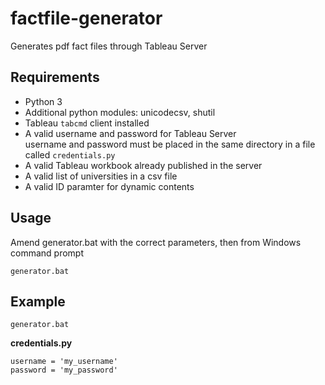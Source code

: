 # factfile-generator
Generates pdf fact files through Tableau Server

## Requirements
* Python 3
* Additional python modules: unicodecsv, shutil
* Tableau `tabcmd` client installed
* A valid username and password for Tableau Server\
username and password  must be placed in the same directory in a file called `credentials.py`
* A valid Tableau workbook already published in the server 
* A valid list of universities in a csv file
* A valid ID paramter for dynamic contents

## Usage
Amend generator.bat with the correct parameters, then from Windows command prompt
```
generator.bat
```

## Example
```
generator.bat
```

**credentials.py**
```
username = 'my_username'
password = 'my_password'
```


